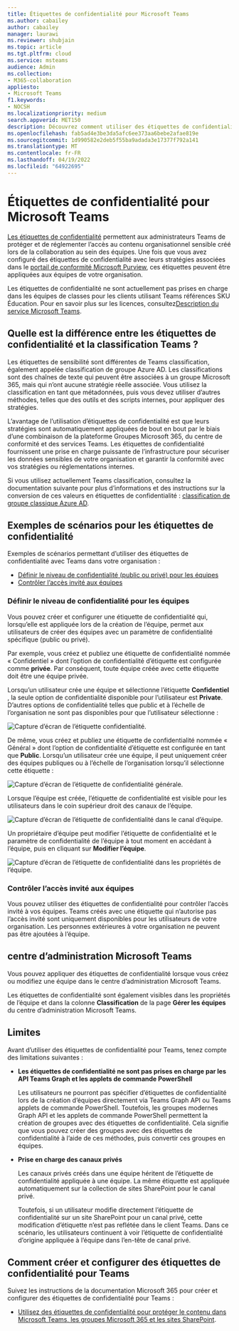 ```yaml
---
title: Étiquettes de confidentialité pour Microsoft Teams
ms.author: cabailey
author: cabailey
manager: laurawi
ms.reviewer: shubjain
ms.topic: article
ms.tgt.pltfrm: cloud
ms.service: msteams
audience: Admin
ms.collection:
- M365-collaboration
appliesto:
- Microsoft Teams
f1.keywords:
- NOCSH
ms.localizationpriority: medium
search.appverid: MET150
description: Découvrez comment utiliser des étiquettes de confidentialité pour protéger vos équipes dans Microsoft Teams.
ms.openlocfilehash: fab5ad4e3be3da5afc6ee373aa6bebe2afae819e
ms.sourcegitcommit: 1d990582e2deb5f55ba9adada3e17377f792a141
ms.translationtype: MT
ms.contentlocale: fr-FR
ms.lasthandoff: 04/19/2022
ms.locfileid: "64922695"
---
```

# <a name="sensitivity-labels-for-microsoft-teams"></a>Étiquettes de confidentialité pour Microsoft Teams

[Les étiquettes de confidentialité](/microsoft-365/compliance/sensitivity-labels) permettent aux administrateurs Teams de protéger et de réglementer l’accès au contenu organisationnel sensible créé lors de la collaboration au sein des équipes. Une fois que vous avez configuré des étiquettes de confidentialité avec leurs stratégies associées dans le [portail de conformité Microsoft Purview](/microsoft-365/compliance/go-to-the-securitycompliance-center), ces étiquettes peuvent être appliquées aux équipes de votre organisation.

Les étiquettes de confidentialité ne sont actuellement pas prises en charge dans les équipes de classes pour les clients utilisant Teams références SKU Éducation. Pour en savoir plus sur les licences, consultez[Description du service Microsoft Teams](/office365/servicedescriptions/teams-service-description).

## <a name="whats-the-difference-between-sensitivity-labels-and-teams-classification"></a>Quelle est la différence entre les étiquettes de confidentialité et la classification Teams ?

Les étiquettes de sensibilité sont différentes de Teams classification, également appelée classification de groupe Azure AD. Les classifications sont des chaînes de texte qui peuvent être associées à un groupe Microsoft 365, mais qui n’ont aucune stratégie réelle associée. Vous utilisez la classification en tant que métadonnées, puis vous devez utiliser d’autres méthodes, telles que des outils et des scripts internes, pour appliquer des stratégies.

L’avantage de l’utilisation d’étiquettes de confidentialité est que leurs stratégies sont automatiquement appliquées de bout en bout par le biais d’une combinaison de la plateforme Groupes Microsoft 365, du centre de conformité et des services Teams. Les étiquettes de confidentialité fournissent une prise en charge puissante de l’infrastructure pour sécuriser les données sensibles de votre organisation et garantir la conformité avec vos stratégies ou réglementations internes.

Si vous utilisez actuellement Teams classification, consultez la documentation suivante pour plus d’informations et des instructions sur la conversion de ces valeurs en étiquettes de confidentialité : [classification de groupe classique Azure AD](/microsoft-365/compliance/sensitivity-labels-teams-groups-sites#classic-azure-ad-group-classification).

## <a name="example-scenarios-for-sensitivity-labels"></a>Exemples de scénarios pour les étiquettes de confidentialité

Exemples de scénarios permettant d’utiliser des étiquettes de confidentialité avec Teams dans votre organisation :

- [Définir le niveau de confidentialité (public ou privé) pour les équipes](#set-the-privacy-level-for-teams)
- [Contrôler l’accès invité aux équipes](#control-guest-access-to-teams)

### <a name="set-the-privacy-level-for-teams"></a>Définir le niveau de confidentialité pour les équipes

Vous pouvez créer et configurer une étiquette de confidentialité qui, lorsqu’elle est appliquée lors de la création de l’équipe, permet aux utilisateurs de créer des équipes avec un paramètre de confidentialité spécifique (public ou privé).

Par exemple, vous créez et publiez une étiquette de confidentialité nommée « Confidentiel » dont l’option de confidentialité d’étiquette est configurée comme **privée**. Par conséquent, toute équipe créée avec cette étiquette doit être une équipe privée. 

Lorsqu’un utilisateur crée une équipe et sélectionne l’étiquette **Confidentiel** , la seule option de confidentialité disponible pour l’utilisateur est **Private**. D’autres options de confidentialité telles que public et à l’échelle de l’organisation ne sont pas disponibles pour que l’utilisateur sélectionne :

![Capture d’écran de l’étiquette confidentialité.](media/sensitivity-labels-confidential-example.png)

De même, vous créez et publiez une étiquette de confidentialité nommée « Général » dont l’option de confidentialité d’étiquette est configurée en tant que **Public**. Lorsqu’un utilisateur crée une équipe, il peut uniquement créer des équipes publiques ou à l’échelle de l’organisation lorsqu’il sélectionne cette étiquette :

![Capture d’écran de l’étiquette de confidentialité générale.](media/sensitivity-labels-general-example.png)

Lorsque l’équipe est créée, l’étiquette de confidentialité est visible pour les utilisateurs dans le coin supérieur droit des canaux de l’équipe. 

![Capture d’écran de l’étiquette de confidentialité dans le canal d’équipe.](media/sensitivity-labels-channel.png)

Un propriétaire d’équipe peut modifier l’étiquette de confidentialité et le paramètre de confidentialité de l’équipe à tout moment en accédant à l’équipe, puis en cliquant sur **Modifier l’équipe**.

![Capture d’écran de l’étiquette de confidentialité dans les propriétés de l’équipe.](media/sensitivity-labels-edit-team.png)

### <a name="control-guest-access-to-teams"></a>Contrôler l’accès invité aux équipes

Vous pouvez utiliser des étiquettes de confidentialité pour contrôler l’accès invité à vos équipes. Teams créés avec une étiquette qui n’autorise pas l’accès invité sont uniquement disponibles pour les utilisateurs de votre organisation. Les personnes extérieures à votre organisation ne peuvent pas être ajoutées à l’équipe.

## <a name="microsoft-teams-admin-center"></a>centre d’administration Microsoft Teams

Vous pouvez appliquer des étiquettes de confidentialité lorsque vous créez ou modifiez une équipe dans le centre d’administration Microsoft Teams. 

Les étiquettes de confidentialité sont également visibles dans les propriétés de l’équipe et dans la colonne **Classification** de la page **Gérer les équipes** du centre d’administration Microsoft Teams.

## <a name="limitations"></a>Limites

Avant d’utiliser des étiquettes de confidentialité pour Teams, tenez compte des limitations suivantes :

- **Les étiquettes de confidentialité ne sont pas prises en charge par les API Teams Graph et les applets de commande PowerShell**
    
    Les utilisateurs ne pourront pas spécifier d’étiquettes de confidentialité lors de la création d’équipes directement via Teams Graph API ou Teams applets de commande PowerShell. Toutefois, les groupes modernes Graph API et les applets de commande PowerShell permettent la création de groupes avec des étiquettes de confidentialité. Cela signifie que vous pouvez créer des groupes avec des étiquettes de confidentialité à l’aide de ces méthodes, puis convertir ces groupes en équipes.

- **Prise en charge des canaux privés**
    
    Les canaux privés créés dans une équipe héritent de l’étiquette de confidentialité appliquée à une équipe. La même étiquette est appliquée automatiquement sur la collection de sites SharePoint pour le canal privé.
    
    Toutefois, si un utilisateur modifie directement l’étiquette de confidentialité sur un site SharePoint pour un canal privé, cette modification d’étiquette n’est pas reflétée dans le client Teams. Dans ce scénario, les utilisateurs continuent à voir l’étiquette de confidentialité d’origine appliquée à l’équipe dans l’en-tête de canal privé.

## <a name="how-to-create-and-configure-sensitivity-labels-for-teams"></a>Comment créer et configurer des étiquettes de confidentialité pour Teams

Suivez les instructions de la documentation Microsoft 365 pour créer et configurer des étiquettes de confidentialité pour Teams : 

- [Utilisez des étiquettes de confidentialité pour protéger le contenu dans Microsoft Teams, les groupes Microsoft 365 et les sites SharePoint](/microsoft-365/compliance/sensitivity-labels-teams-groups-sites).
